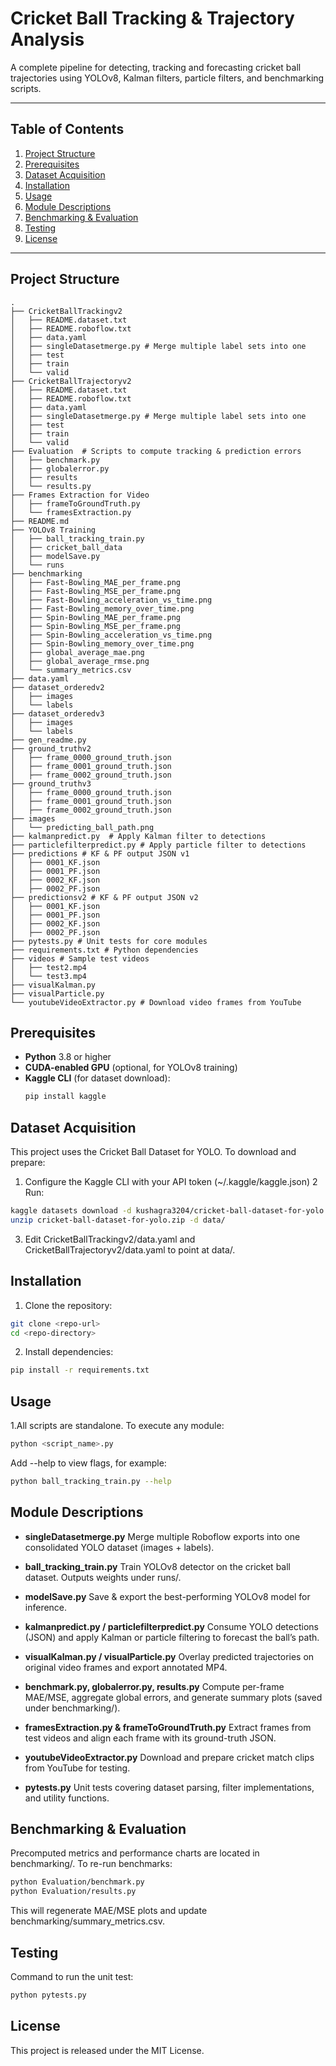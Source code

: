 # Cricket Ball Tracking & Trajectory Analysis

A complete pipeline for detecting, tracking and forecasting cricket ball trajectories using YOLOv8, Kalman filters, particle filters, and benchmarking scripts.

---

## Table of Contents

1. [Project Structure](#project-structure)  
2. [Prerequisites](#prerequisites)  
3. [Dataset Acquisition](#dataset-acquisition)  
4. [Installation](#installation)  
5. [Usage](#usage)  
6. [Module Descriptions](#module-descriptions)  
7. [Benchmarking & Evaluation](#benchmarking--evaluation)  
8. [Testing](#testing)  
9. [License](#license)  

---

## Project Structure

```
.
├── CricketBallTrackingv2
│   ├── README.dataset.txt
│   ├── README.roboflow.txt
│   ├── data.yaml
│   ├── singleDatasetmerge.py # Merge multiple label sets into one
│   ├── test
│   ├── train
│   └── valid
├── CricketBallTrajectoryv2
│   ├── README.dataset.txt
│   ├── README.roboflow.txt
│   ├── data.yaml
│   ├── singleDatasetmerge.py # Merge multiple label sets into one
│   ├── test
│   ├── train
│   └── valid
├── Evaluation  # Scripts to compute tracking & prediction errors
│   ├── benchmark.py
│   ├── globalerror.py
│   ├── results
│   └── results.py
├── Frames Extraction for Video
│   ├── frameToGroundTruth.py
│   └── framesExtraction.py
├── README.md
├── YOLOv8 Training
│   ├── ball_tracking_train.py
│   ├── cricket_ball_data
│   ├── modelSave.py
│   └── runs
├── benchmarking
│   ├── Fast-Bowling_MAE_per_frame.png
│   ├── Fast-Bowling_MSE_per_frame.png
│   ├── Fast-Bowling_acceleration_vs_time.png
│   ├── Fast-Bowling_memory_over_time.png
│   ├── Spin-Bowling_MAE_per_frame.png
│   ├── Spin-Bowling_MSE_per_frame.png
│   ├── Spin-Bowling_acceleration_vs_time.png
│   ├── Spin-Bowling_memory_over_time.png
│   ├── global_average_mae.png
│   ├── global_average_rmse.png
│   └── summary_metrics.csv
├── data.yaml
├── dataset_orderedv2
│   ├── images
│   └── labels
├── dataset_orderedv3
│   ├── images
│   └── labels
├── gen_readme.py
├── ground_truthv2
│   ├── frame_0000_ground_truth.json
│   ├── frame_0001_ground_truth.json
│   ├── frame_0002_ground_truth.json
├── ground_truthv3
│   ├── frame_0000_ground_truth.json
│   ├── frame_0001_ground_truth.json
│   ├── frame_0002_ground_truth.json
├── images
│   └── predicting_ball_path.png
├── kalmanpredict.py  # Apply Kalman filter to detections
├── particlefilterpredict.py # Apply particle filter to detections
├── predictions # KF & PF output JSON v1
│   ├── 0001_KF.json
│   ├── 0001_PF.json
│   ├── 0002_KF.json
│   ├── 0002_PF.json
├── predictionsv2 # KF & PF output JSON v2
│   ├── 0001_KF.json
│   ├── 0001_PF.json
│   ├── 0002_KF.json
│   ├── 0002_PF.json
├── pytests.py # Unit tests for core modules
├── requirements.txt # Python dependencies
├── videos # Sample test videos
│   ├── test2.mp4
│   └── test3.mp4
├── visualKalman.py
├── visualParticle.py
└── youtubeVideoExtractor.py # Download video frames from YouTube
```

## Prerequisites

- **Python** 3.8 or higher  
- **CUDA-enabled GPU** (optional, for YOLOv8 training)  
- **Kaggle CLI** (for dataset download):  
  ```bash
  pip install kaggle
  ```

## Dataset Acquisition
This project uses the Cricket Ball Dataset for YOLO. To download and prepare:
1. Configure the Kaggle CLI with your API token (~/.kaggle/kaggle.json)
2 Run:
```bash
kaggle datasets download -d kushagra3204/cricket-ball-dataset-for-yolo
unzip cricket-ball-dataset-for-yolo.zip -d data/
```
3. Edit CricketBallTrackingv2/data.yaml and CricketBallTrajectoryv2/data.yaml to point at data/.

## Installation
1. Clone the repository:
```bash
git clone <repo-url>
cd <repo-directory>
```
2. Install dependencies:
 ```bash
 pip install -r requirements.txt
```
## Usage
1.All scripts are standalone. To execute any module:
```bash
python <script_name>.py
```
Add --help to view flags, for example:
```bash
python ball_tracking_train.py --help
```

## Module Descriptions
- **singleDatasetmerge.py** 
Merge multiple Roboflow exports into one consolidated YOLO dataset (images + labels).

- **ball_tracking_train.py** 
Train YOLOv8 detector on the cricket ball dataset. Outputs weights under runs/.

- **modelSave.py** 
Save & export the best-performing YOLOv8 model for inference.

- **kalmanpredict.py / particlefilterpredict.py** 
Consume YOLO detections (JSON) and apply Kalman or particle filtering to forecast the ball’s path.

- **visualKalman.py / visualParticle.py** 
Overlay predicted trajectories on original video frames and export annotated MP4.

- **benchmark.py, globalerror.py, results.py** 
Compute per-frame MAE/MSE, aggregate global errors, and generate summary plots (saved under benchmarking/).

- **framesExtraction.py & frameToGroundTruth.py** 
Extract frames from test videos and align each frame with its ground-truth JSON.

- **youtubeVideoExtractor.py** 
Download and prepare cricket match clips from YouTube for testing.

- **pytests.py** 
Unit tests covering dataset parsing, filter implementations, and utility functions.

## Benchmarking & Evaluation
Precomputed metrics and performance charts are located in benchmarking/.
To re-run benchmarks:
```bash
python Evaluation/benchmark.py
python Evaluation/results.py
```
This will regenerate MAE/MSE plots and update benchmarking/summary_metrics.csv.

## Testing
Command to run the unit test:
```bash
python pytests.py
```
## License 
This project is released under the MIT License.
